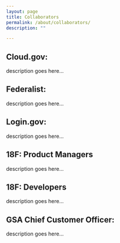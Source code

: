 ```yaml
---
layout: page
title: Collaborators
permalink: /about/collaborators/
description: ""

---
```


## Cloud.gov:
description goes here...

## Federalist:
description goes here...

## Login.gov:
description goes here...

## 18F: Product Managers
description goes here...

## 18F: Developers
description goes here...

## GSA Chief Customer Officer:
description goes here...
